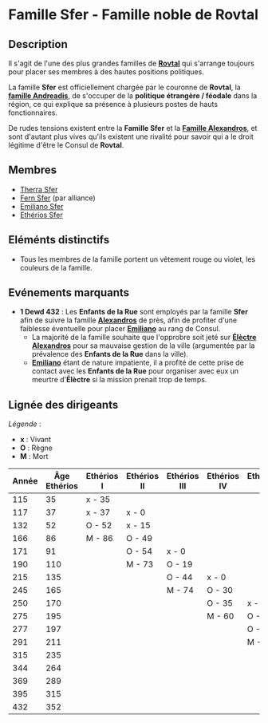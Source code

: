 # Famille Sfer - Famille noble de Rovtal

## Description
Il s'agit de l'une des plus grandes familles de [**Rovtal**](../../../VILLES/Rovtal.md) qui s'arrange toujours pour placer ses membres à des hautes positions politiques.

La famille **Sfer** est officiellement chargée par le couronne de **Rovtal**, la [**famille Andreadis**](./Famille_Andreadis.md), de s'occuper de la **politique étrangère / féodale** dans la région, ce qui explique sa présence à plusieurs postes de hauts fonctionnaires.

De rudes tensions existent entre la **Famille Sfer** et la [**Famille Alexandros**](./Famille_Alexandros.md), et sont d'autant plus vives qu'ils existent une rivalité pour savoir qui a le droit légitime d'être le Consul de **Rovtal**.

## Membres
* [Therra Sfer](../../BRUMEBOURG/Therra_Sfer.md)
* [Fern Sfer](../../BRUMEBOURG/Fern_Sfer.md) (par alliance)
* [Emiliano Sfer](../../DVOLSTI/Emiliano_Sfer.md)
* [Ethérios Sfer](../../SOMBRES_ARTISTES/Ethérios_Sfer.md)

## Eléménts distinctifs
* Tous les membres de la famille portent un vêtement rouge ou violet, les couleurs de la famille.

## Evénements marquants
* **1 Dewd 432** : Les **Enfants de la Rue** sont employés par la famille **Sfer** afin de suivre la famille [**Alexandros**](./Famille_Alexandros.md) de près, afin de profiter d'une faiblesse éventuelle pour placer [**Emiliano**](../../DVOLSTI/Emiliano_Sfer.md) au rang de Consul.
    * La majorité de la famille souhaite que l'opprobre soit jeté sur [**Élèctre Alexandros**](../../DVOLSTI/Elèctre_Alexandros.md) pour sa mauvaise gestion de la ville (argumentée par la prévalence des **Enfants de la Rue** dans la ville). 
    * [**Emiliano**](../../DVOLSTI/Emiliano_Sfer.md) étant de nature impatiente, il a profité de cette prise de contact avec les **Enfants de la Rue** pour organiser avec eux un meurtre d'**Élèctre** si la mission prenait trop de temps.

## Lignée des dirigeants

*Légende* : 
* **x** : Vivant
* **O** : Règne
* **M** : Mort

| Année | Âge Ethérios| Ethérios I | Ethérios II | Ethérios III | Ethérios IV | Ethérios V | Ethérios VI | Ethérios VII | Ethérios VIII |
| - | - | - | - | - | - | - | - | - | - |
|115|35 |x - 35|	  |      |      |      |      |      |      |
|117|37 |x - 37|x - 0 |      |      |      |      |      |      |
|132|52 |O - 52|x - 15|      |      |      |      |      |      |
|166|86 |M - 86|O - 49|      |      |      |      |      |      |
|171|91 |      |O - 54|x - 0 |      |      |      |      |      |
|190|110|      |M - 73|O - 19|      |      |      |      |      |
|215|135|      |      |O - 44|x - 0 |      |      |      |      |
|245|165|      |      |M - 74|O - 30|      |      |      |      |
|250|170|      |      |      |O - 35|x - 0 |      |      |      |
|275|195|      |      |      |M - 60|O - 25|      |      |      |
|277|197|      |      |      |      |O - 27|x - 0 |      |      |
|291|211|      |      |      |      |M - 41|O - 14|      |      |
|315|235|      |      |      |      |      |O - 38|x - 0 |      |
|344|264|      |      |      |      |      |M - 67|O - 29|      |
|369|289|      |      |      |      |      |      |O - 44|x - 0 |
|395|315|      |      |      |      |      |      |M - 70|O - 26|
|432|352|      |      |      |      |      |      |      |O - 63|